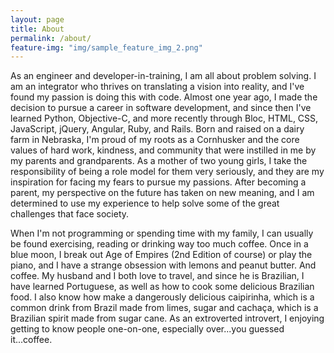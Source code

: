 ```yaml
---
layout: page
title: About
permalink: /about/
feature-img: "img/sample_feature_img_2.png"
---
```

As an engineer and developer-in-training, I am all about problem solving.  I am an integrator who thrives on translating a vision into reality, and I've found my passion is doing this with code.  Almost one year ago, I made the decision to pursue a career in software development, and since then I've learned Python, Objective-C, and more recently through Bloc, HTML, CSS, JavaScript, jQuery, Angular, Ruby, and Rails.  Born and raised on a dairy farm in Nebraska, I'm proud of my roots as a Cornhusker and the core values of hard work, kindness, and community that were instilled in me by my parents and grandparents.  As a mother of two young girls, I take the responsibility of being a role model for them very seriously, and they are my inspiration for facing my fears to pursue my passions.  After becoming a parent, my perspective on the future has taken on new meaning, and I am determined to use my experience to help solve some of the great challenges that face society.  

When I'm not programming or spending time with my family, I can usually be found exercising, reading or drinking way too much coffee.  Once in a blue moon, I break out Age of Empires (2nd Edition of course) or play the piano, and I have a strange obsession with lemons and peanut butter.  And coffee.  My husband and I both love to travel, and since he is Brazilian, I have learned Portuguese, as well as how to cook some delicious Brazilian food.  I also know how make a dangerously delicious caipirinha, which is a common drink from Brazil made from limes, sugar and cachaça, which is a Brazilian spirit made from sugar cane.  As an extroverted introvert, I enjoying getting to know people one-on-one, especially over...you guessed it...coffee.
